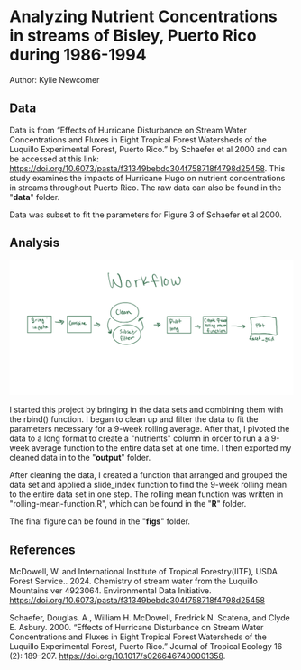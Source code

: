 # Analyzing Nutrient Concentrations in streams of Bisley, Puerto Rico during 1986-1994

Author: Kylie Newcomer

## Data

Data is from “Effects of Hurricane Disturbance on Stream Water Concentrations and Fluxes in Eight Tropical Forest Watersheds of the Luquillo Experimental Forest, Puerto Rico.” by Schaefer et al 2000 and can be accessed at this link: <https://doi.org/10.6073/pasta/f31349bebdc304f758718f4798d25458>. This study examines the impacts of Hurricane Hugo on nutrient concentrations in streams throughout Puerto Rico. The raw data can also be found in the "**data**" folder.

Data was subset to fit the parameters for Figure 3 of Schaefer et al 2000.

## Analysis

![](images/IMG_0379.jpg)

I started this project by bringing in the data sets and combining them with the rbind() function. I began to clean up and filter the data to fit the parameters necessary for a 9-week rolling average. After that, I pivoted the data to a long format to create a "nutrients" column in order to run a a 9-week average function to the entire data set at one time. I then exported my cleaned data in to the "**output**" folder.

After cleaning the data, I created a function that arranged and grouped the data set and applied a slide_index function to find the 9-week rolling mean to the entire data set in one step. The rolling mean function was written in "rolling-mean-function.R", which can be found in the "**R**" folder.

The final figure can be found in the "**figs**" folder.

## References

McDowell, W. and International Institute of Tropical Forestry(IITF), USDA Forest Service.. 2024. Chemistry of stream water from the Luquillo Mountains ver 4923064. Environmental Data Initiative. <https://doi.org/10.6073/pasta/f31349bebdc304f758718f4798d25458>

Schaefer, Douglas. A., William H. McDowell, Fredrick N. Scatena, and Clyde E. Asbury. 2000. “Effects of Hurricane Disturbance on Stream Water Concentrations and Fluxes in Eight Tropical Forest Watersheds of the Luquillo Experimental Forest, Puerto Rico.” Journal of Tropical Ecology 16 (2): 189–207. <https://doi.org/10.1017/s0266467400001358>.
